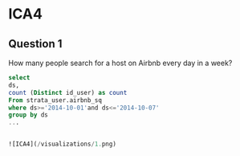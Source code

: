 # ICA4



## Question 1
How many people search for a host on Airbnb every day in a week? 
```sql
select 
ds,
count (Distinct id_user) as count
From strata_user.airbnb_sq
where ds>='2014-10-01'and ds<='2014-10-07'
group by ds
...


![ICA4](/visualizations/1.png) 
